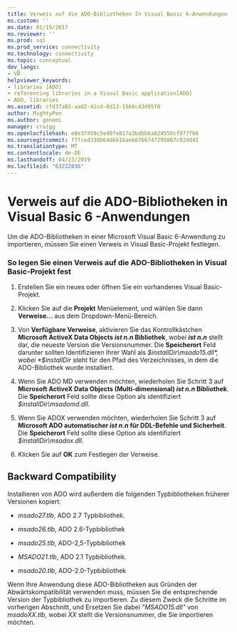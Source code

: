 ```yaml
---
title: Verweis auf die ADO-Bibliotheken In Visual Basic 6-Anwendungen | Microsoft-Dokumentation
ms.custom: ''
ms.date: 01/19/2017
ms.reviewer: ''
ms.prod: sql
ms.prod_service: connectivity
ms.technology: connectivity
ms.topic: conceptual
dev_langs:
- VB
helpviewer_keywords:
- libraries [ADO]
- referencing libraries in a Visual Basic application[ADO]
- ADO, libraries
ms.assetid: cfd37a82-aad2-41cd-8d13-1566c43d95f0
author: MightyPen
ms.author: genemi
manager: craigg
ms.openlocfilehash: e8e37459c5e48fe817a3bdbb6a824550cf977f66
ms.sourcegitcommit: f7fced330b64d6616aeb8766747295807c92dd41
ms.translationtype: MT
ms.contentlocale: de-DE
ms.lasthandoff: 04/23/2019
ms.locfileid: "63222036"
---
```

# <a name="referencing-the-ado-libraries-in-a-visual-basic-6-application"></a>Verweis auf die ADO-Bibliotheken in Visual Basic 6 -Anwendungen
Um die ADO-Bibliotheken in einer Microsoft Visual Basic 6-Anwendung zu importieren, müssen Sie einen Verweis in Visual Basic-Projekt festlegen.  
  
### <a name="to-set-a-reference-to-the-ado-libraries-in-a-visual-basic-project"></a>So legen Sie einen Verweis auf die ADO-Bibliotheken in Visual Basic-Projekt fest  
  
1.  Erstellen Sie ein neues oder öffnen Sie ein vorhandenes Visual Basic-Projekt.  
  
2.  Klicken Sie auf die **Projekt** Menüelement, und wählen Sie dann **Verweise...**  aus dem Dropdown-Menü-Bereich.  
  
3.  Von **Verfügbare Verweise**, aktivieren Sie das Kontrollkästchen **Microsoft ActiveX Data Objects *ist n.n* Bibliothek**, wobei ***ist n.n*** stellt dar, die neueste Version die Versionsnummer. Die **Speicherort** Feld darunter sollten Identifizieren Ihrer Wahl als *$installDir\msado15.dll*, wobei *$installDir* steht für den Pfad des Verzeichnisses, in dem die ADO-Bibliothek wurde installiert.  
  
4.  Wenn Sie ADO MD verwenden möchten, wiederholen Sie Schritt 3 auf **Microsoft ActiveX Data Objects (Multi-dimensional) *ist n.n* Bibliothek**. Die **Speicherort** Feld sollte diese Option als identifiziert *$installDir\msadomd.dll*.  
  
5.  Wenn Sie ADOX verwenden möchten, wiederholen Sie Schritt 3 auf **Microsoft ADO automatischer *ist n.n* für DDL-Befehle und Sicherheit**. Die **Speicherort** Feld sollte diese Option als identifiziert *$installDir\msadox.dll*.  
  
6.  Klicken Sie auf **OK** zum Festlegen der Verweise.  
  
## <a name="backward-compatibility"></a>Backward Compatibility  
 Installieren von ADO wird außerdem die folgenden Typbibliotheken früherer Versionen kopiert:  
  
-   *msado27.tlb*, ADO 2.7 Typbibliothek.  
  
-   *msado26.tlb*, ADO 2.6-Typbibliothek  
  
-   *msado25.tlb*, ADO-2,5-Typbibliothek  
  
-   *MSADO21.tlb*, ADO 2.1 Typbibliothek.  
  
-   *msado20.tlb*, ADO-2.0-Typbibliothek  
  
 Wenn Ihre Anwendung diese ADO-Bibliotheken aus Gründen der Abwärtskompatibilität verwenden muss, müssen Sie die entsprechende Version der Typbibliothek zu importieren. Zu diesem Zweck die Schritte im vorherigen Abschnitt, und Ersetzen Sie dabei *"MSADO15.dll"* von *msadoXX.tlb*, wobei *XX* stellt die Versionsnummer, die Sie importieren möchten.
